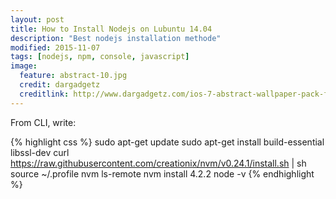 ```yaml
---
layout: post
title: How to Install Nodejs on Lubuntu 14.04
description: "Best nodejs installation methode"
modified: 2015-11-07
tags: [nodejs, npm, console, javascript]
image:
  feature: abstract-10.jpg
  credit: dargadgetz
  creditlink: http://www.dargadgetz.com/ios-7-abstract-wallpaper-pack-for-iphone-5-and-ipod-touch-retina/
---
```


From CLI, write:


{% highlight css %}
sudo apt-get update
sudo apt-get install build-essential libssl-dev
curl https://raw.githubusercontent.com/creationix/nvm/v0.24.1/install.sh | sh
source ~/.profile
nvm ls-remote
nvm install 4.2.2
node -v
{% endhighlight %}
